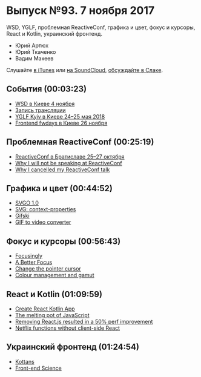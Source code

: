 # Выпуск №93. 7 ноября 2017

WSD, YGLF, проблемная ReactiveConf, графика и цвет, фокус и курсоры, React и Kotlin, украинский фронтенд.

- Юрий Артюх
- Юрий Ткаченко
- Вадим Макеев

Слушайте [в iTunes](https://itunes.apple.com/ru/podcast/veb-standarty/id1080500016) или [на SoundCloud](https://soundcloud.com/web-standards/episode-93), [обсуждайте в Слаке](http://slack.web-standards.ru/).

## События (00:03:23)

- [WSD в Киеве 4 ноября](https://wsd.events/2017/11/04/)
- [Запись трансляции](https://youtu.be/HRlSn8qqD-M)
- [YGLF Kyiv в Киеве 24–25 мая 2018](http://yglf.com.ua/)
- [Frontend fwdays в Киеве 26 ноября](https://frameworksdays.com/event/frontend-fwdays-17)

## Проблемная ReactiveConf (00:25:19)

- [ReactiveConf в Братиславе 25–27 октября](https://reactiveconf.com/)
- [Why I will not be speaking at ReactiveConf](https://medium.com/p/6e106b3816a5)
- [Why I cancelled my ReactiveConf talk](https://medium.com/p/3a463bf14bd8)

## Графика и цвет (00:44:52)

- [SVGO 1.0](https://github.com/svg/svgo/releases/tag/v1.0.0)
- [SVG: context-properties](https://developer.mozilla.org/en-US/docs/Web/CSS/-moz-context-properties)
- [Gifski](https://gif.ski/)
- [GIF to video converter](https://imageoptim.com/api/ungif)

## Фокус и курсоры (00:56:43)

- [Focusingly](https://www.focusingly.net/)
- [A Better Focus](https://codepen.io/AllThingsSmitty/pen/MOYNBO)
- [Change the pointer cursor](https://github.com/w3c/csswg-drafts/issues/1936)
- [Colour management and gamut](https://bjango.com/articles/colourmanagementgamut/)

## React и Kotlin (01:09:59)

- [Create React Kotlin App](https://github.com/JetBrains/create-react-kotlin-app)
- [The melting pot of JavaScript](https://increment.com/development/the-melting-pot-of-javascript/)
- [Removing React.js resulted in a 50% perf improvement](https://twitter.com/NetflixUIE/status/923374215041912833)
- [Netflix functions without client-side React](https://jakearchibald.com/2017/netflix-and-react/)

## Украинский фронтенд (01:24:54)

- [Kottans](http://kottans.org/)
- [Front-end Science](http://frontend-science.com/)
